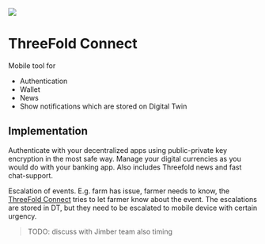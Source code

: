 ![](threefold__tfconnect.jpg  )

# ThreeFold Connect

Mobile tool for

- Authentication
- Wallet
- News
- Show notifications which are stored on Digital Twin

## Implementation

Authenticate with your decentralized apps using public-private key encryption in the most safe way. Manage your digital currencies as you would do with your banking app. Also includes Threefold news and fast chat-support.

Escalation of events. E.g. farm has issue, farmer needs to know, the [ThreeFold Connect](threefold__tfconnect) tries to let farmer know about the event. The escalations are stored in DT, but they need to be escalated to mobile device with certain urgency.

> TODO: discuss with Jimber team also timing
